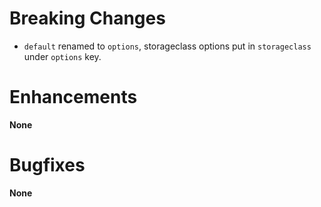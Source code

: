 # Breaking Changes

- `default` renamed to `options`, storageclass options put in `storageclass` under
  `options` key.

# Enhancements

**None**

# Bugfixes

**None**

